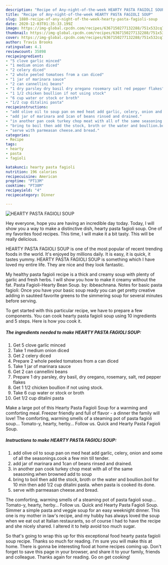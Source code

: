 ```yaml
---
description: "Recipe of Any-night-of-the-week HEARTY PASTA FAGIOLI SOUP"
title: "Recipe of Any-night-of-the-week HEARTY PASTA FAGIOLI SOUP"
slug: 1880-recipe-of-any-night-of-the-week-hearty-pasta-fagioli-soup
date: 2020-12-03T01:35:33.199Z
image: https://img-global.cpcdn.com/recipes/6367150277132288/751x532cq70/hearty-pasta-fagioli-soup-recipe-main-photo.jpg
thumbnail: https://img-global.cpcdn.com/recipes/6367150277132288/751x532cq70/hearty-pasta-fagioli-soup-recipe-main-photo.jpg
cover: https://img-global.cpcdn.com/recipes/6367150277132288/751x532cq70/hearty-pasta-fagioli-soup-recipe-main-photo.jpg
author: Travis Brooks
ratingvalue: 4.1
reviewcount: 35898
recipeingredient:
- "5 clove garlic minced"
- "1 medium onion diced"
- "2 celery diced"
- "2 whole peeled tomatoes from a can diced"
- "1 jar of marinara sauce"
- "2 can cannellini beans"
- "1 dry parsley dry basil dry oregano rosemary salt red pepper flakes"
- "1 1/2 chicken boullion if not using stock"
- "6 cup water or stock or broth"
- "1/2 cup ditalini pasta"
recipeinstructions:
- "add olive oil to soup pan on med heat add garlic, celery, onion and some of all the seasonings.cook a few min till tender."
- "add jar of marinara and 1can of beans rinsed and drained."
- "in another pan cook turkey chop meat with all of the same seasoning.when browned add to soup"
- "bring to boil then add the stock, broth or the water and boullion.boil for 10 min then add 1/2 cup ditalini pasta. when pasta is cooked its done."
- "serve with parmeasan cheese.and bread."
categories:
- Recipe
tags:
- hearty
- pasta
- fagioli

katakunci: hearty pasta fagioli 
nutrition: 196 calories
recipecuisine: American
preptime: "PT13M"
cooktime: "PT38M"
recipeyield: "4"
recipecategory: Dinner

---
```



![HEARTY PASTA FAGIOLI SOUP](https://img-global.cpcdn.com/recipes/6367150277132288/751x532cq70/hearty-pasta-fagioli-soup-recipe-main-photo.jpg)

Hey everyone, hope you are having an incredible day today. Today, I will show you a way to make a distinctive dish, hearty pasta fagioli soup. One of my favorites food recipes. This time, I will make it a bit tasty. This will be really delicious.

HEARTY PASTA FAGIOLI SOUP is one of the most popular of recent trending foods in the world. It's enjoyed by millions daily. It is easy, it is quick, it tastes yummy. HEARTY PASTA FAGIOLI SOUP is something which I have loved my entire life. They are nice and they look fantastic.

My healthy pasta fagioli recipe is a thick and creamy soup with plenty of garlic and fresh herbs. I will show you how to make it creamy without the fat. Pasta Fagioli-Hearty Bean Soup. by: ibbeachnana. Notes for basic pasta fagioli: Once you have your basic soup ready you can get pretty creative adding in sautéed favorite greens to the simmering soup for several minutes before serving.


To get started with this particular recipe, we have to prepare a few components. You can cook hearty pasta fagioli soup using 10 ingredients and 5 steps. Here is how you cook it.

<!--inarticleads1-->

##### The ingredients needed to make HEARTY PASTA FAGIOLI SOUP:

1. Get 5 clove garlic minced
1. Take 1 medium onion diced
1. Get 2 celery diced
1. Prepare 2 whole peeled tomatoes from a can diced
1. Take 1 jar of marinara sauce
1. Get 2 can cannellini beans
1. Prepare 1 dry parsley, dry basil, dry oregano, rosemary, salt, red pepper flakes
1. Get 1 1/2 chicken boullion if not using stock.
1. Take 6 cup water or stock or broth
1. Get 1/2 cup ditalini pasta


Make a large pot of this Hearty Pasta Fagioli Soup for a warming and comforting meal. Freezer friendly and full of flavor - a dinner the family will love! The comforting, warming smells of a steaming pot of pasta fagioli soup… Tomato-y, hearty, herby… Follow us. Quick and Hearty Pasta Fagioli Soup. 

<!--inarticleads2-->

##### Instructions to make HEARTY PASTA FAGIOLI SOUP:

1. add olive oil to soup pan on med heat add garlic, celery, onion and some of all the seasonings.cook a few min till tender.
1. add jar of marinara and 1can of beans rinsed and drained.
1. in another pan cook turkey chop meat with all of the same seasoning.when browned add to soup
1. bring to boil then add the stock, broth or the water and boullion.boil for 10 min then add 1/2 cup ditalini pasta. when pasta is cooked its done.
1. serve with parmeasan cheese.and bread.


The comforting, warming smells of a steaming pot of pasta fagioli soup… Tomato-y, hearty, herby… Follow us. Quick and Hearty Pasta Fagioli Soup. Simmer a simple pasta and veggie soup for an easy weeknight dinner. This one is my mother in law&#39;s recipe, and my hubby has always loved the soup when we eat out at Italian restaurants, so of course I had to have the recipe and she nicely shared. I altered it to help avoid too much sugar. 

So that's going to wrap this up for this exceptional food hearty pasta fagioli soup recipe. Thanks so much for reading. I'm sure you will make this at home. There is gonna be interesting food at home recipes coming up. Don't forget to save this page in your browser, and share it to your family, friends and colleague. Thanks again for reading. Go on get cooking!
